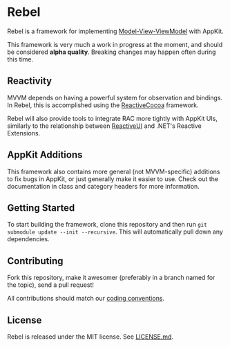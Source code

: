# Rebel

Rebel is a framework for implementing [Model-View-ViewModel](http://en.wikipedia.org/wiki/Model_View_ViewModel) with AppKit.

This framework is very much a work in progress at the moment, and should be considered **alpha quality**. Breaking changes may happen often during this time.

## Reactivity

MVVM depends on having a powerful system for observation and bindings. In Rebel, this is accomplished using the [ReactiveCocoa](https://github.com/github/ReactiveCocoa) framework.

Rebel will also provide tools to integrate RAC more tightly with AppKit UIs, similarly to the relationship between [ReactiveUI](https://github.com/reactiveui/ReactiveUI) and .NET's Reactive Extensions.

## AppKit Additions

This framework also contains more general (not MVVM-specific) additions to fix bugs in AppKit, or just generally make it easier to use. Check out the documentation in class and category headers for more information.

## Getting Started

To start building the framework, clone this repository and then run `git submodule update --init --recursive`. This will automatically pull down any dependencies.

## Contributing

Fork this repository, make it awesomer (preferably in a branch named for the topic), send a pull request!

All contributions should match our [coding conventions](https://github.com/github/objective-c-conventions).

## License

Rebel is released under the MIT license. See [LICENSE.md](https://github.com/github/Rebel/blob/master/LICENSE.md).
